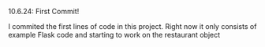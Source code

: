 10.6.24: First Commit!

I commited the first lines of code in this project. Right now it only consists of example Flask code and starting to work on the restaurant object
